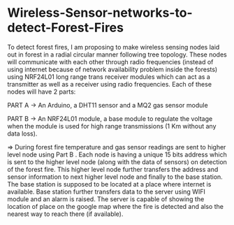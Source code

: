 # Wireless-Sensor-networks-to-detect-Forest-Fires

To detect forest fires, I am proposing to make wireless sensing nodes laid out in forest in a radial circular manner following tree topology. These nodes will communicate with each other through radio frequencies (instead of using internet because of network availability problem inside the forests) using NRF24L01 long range trans receiver modules which can act as a transmitter as well as a receiver using radio frequencies. Each of these nodes will have 2 parts:

PART A
-> An Arduino, a DHT11 sensor and a MQ2 gas sensor module

PART B
-> An NRF24L01 module, a base module to regulate the voltage when the module is used for high range transmissions (1 Km without any data loss). 

=> During forest fire temperature and gas sensor readings are sent to higher level node using Part B . Each node is having a unique 15 bits address which is sent to the higher level node (along with the data of sensors) on detection of the forest fire. This higher level node further transfers the address and sensor information to next higher level node and finally to the base station. The base station is supposed to be located at a place where internet is available. Base station further transfers data to the server using WIFI module and an alarm is raised. The server is capable of showing the location of place on the google map where the fire is detected and also the nearest way to reach there (if available).

